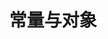 ---
layout: doc
title: 常量与对象
# prev:
#   text: 常量与对象
#   link: /zh/modpack/kubejs/GlobalScope/ConstantsAndObjects/index
# next:
#   text: 常量与对象
#   link: /zh/modpack/kubejs/GlobalScope/ConstantsAndObjects/item
#   authors:
#   - Eikidona
---